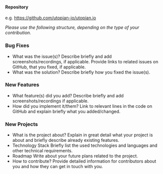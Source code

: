 #### Repository
e.g. https://github.com/utopian-io/utopian.io

*Please use the following structure, depending on the type of your contribution.*

### Bug Fixes
- What was the issue(s)?
Describe briefly and add screenshots/recordings, if applicable.
Provide links to related issues on GitHub, that you fixed, if applicable.
- What was the solution?
Describe briefly how you fixed the issue(s).

### New Features
- What feature(s) did you add?
Describe briefly and add screenshots/recordings if applicable.
- How did you implement it/them?
Link to relevant lines in the code on GitHub and explain briefly what you added/changed.

### New Projects
- What is the project about?
Explain in great detail what your project is about and briefly describe already existing features.
- Technology Stack
Briefly list the used technologies and languages and other technical requirements.
- Roadmap
Write about your future plans related to the project.
- How to contribute?
Provide detailed information for contributors about you and how they can get in touch with you.
